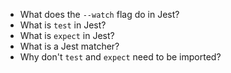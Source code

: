 * What does the `--watch` flag do in Jest?
* What is `test` in Jest?
* What is `expect` in Jest?
* What is a Jest matcher?
* Why don't `test` and `expect` need to be imported?
